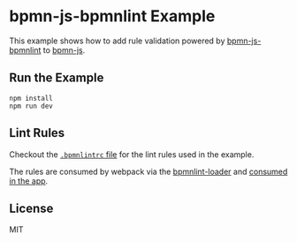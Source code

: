 # bpmn-js-bpmnlint Example

This example shows how to add rule validation powered by [bpmn-js-bpmnlint](https://github.com/bpmn-io/bpmn-js-bpmnlint) to [bpmn-js](https://github.com/bpmn-io/bpmn-js).


## Run the Example

```
npm install
npm run dev
```


## Lint Rules

Checkout the [`.bpmnlintrc` file](./.bpmnlintrc) for the lint rules used in the example.

The rules are consumed by webpack via the [bpmnlint-loader](https://github.com/nikku/bpmnlint-loader) and [consumed in the app](./src/app.js).


## License

MIT

